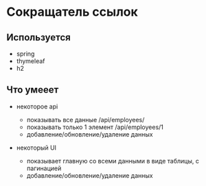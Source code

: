 # Cокращатель ссылок

## Используется
- spring
- thymeleaf
- h2

## Что умееет
- некоторое api
    - показывать все данные /api/employees/
    - показывать только 1 элемент /api/employees/1
    - добавление/обновление/удаление данных

- некоторый UI
    - показывает главную со всеми данными в виде таблицы, с пагинацией
    - добавление/обновление/удаление данных